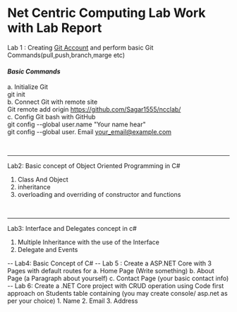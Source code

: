   <h1> <strong> Net Centric Computing </strong> Lab Work with Lab Report </h1> 
 
Lab 1 : Creating [Git Account](https://github.com/Sagar1555/ncclab) and perform basic Git Commands(pull,push,branch,marge etc)

<I> <h4> Basic Commands </h4> </I>
a. Initialize Git <br>
	        git init    <br>
b. Connect Git with remote site<br>
  Git remote add origin https://github.com/Sagar1555/ncclab/
  <br>
c. Config Git bash with GitHub<br>
  git config --global user.name "Your name hear"<br>
  git config --global user. Email your_email@example.com<br>
 
 </br>

---
Lab2: Basic concept of Object Oriented Programming in C#

<ol>
	<li> Class And Object </li>
	<li> inheritance </li>
	<li> overloading and overriding of constructor and 
functions</li>
</ol>
<br>

---

Lab3: Interface and Delegates concept in c#
<ol>
	<li> Multiple Inheritance with the use of the Interface </li>
	<li>Delegate and Events </li>
	
</ol>
--
Lab4: Basic Concept of C# 
--
Lab 5 : Create a ASP.NET Core with 3 Pages with default routes for 
	a. Home Page (Write something)
	b. About Page (a Paragraph about yourself)
	c. Contact Page (your basic contact info)
--
Lab 6: Create a .NET Core project with CRUD operation using Code first approach on Students table containing (you may create console/ asp.net as per your choice)
	1. Name
	2. Email
	3. Address
